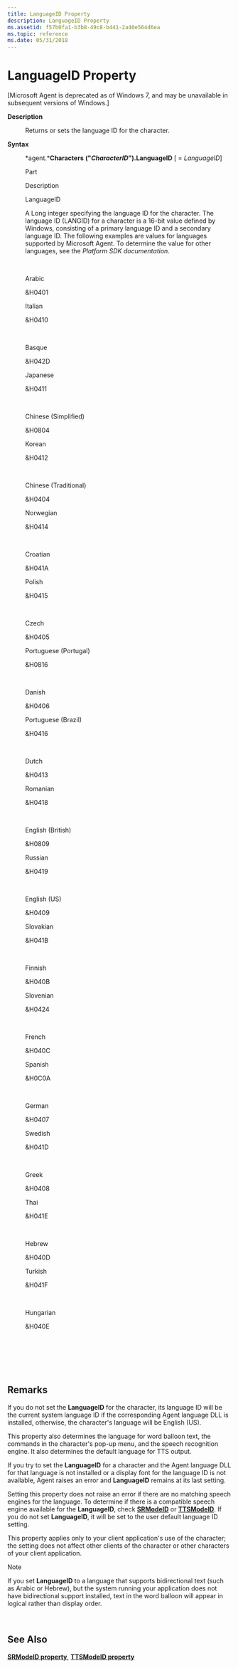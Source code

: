 ```yaml
---
title: LanguageID Property
description: LanguageID Property
ms.assetid: f57b0fa1-b3b8-49c8-b441-2a40e564d6ea
ms.topic: reference
ms.date: 05/31/2018
---
```


# LanguageID Property

\[Microsoft Agent is deprecated as of Windows 7, and may be unavailable in subsequent versions of Windows.\]

<dl> <dt>

<span id="Description"></span><span id="description"></span><span id="DESCRIPTION"></span>**Description**
</dt> <dd>

Returns or sets the language ID for the character.

</dd> <dt>

<span id="Syntax"></span><span id="syntax"></span><span id="SYNTAX"></span>**Syntax**
</dt> <dd>

*agent.***Characters** **("***CharacterID***").LanguageID** \[ = *LanguageID*\]



Part

Description

LanguageID

A Long integer specifying the language ID for the character. The language ID (LANGID) for a character is a 16-bit value defined by Windows, consisting of a primary language ID and a secondary language ID. The following examples are values for languages supported by Microsoft Agent. To determine the value for other languages, see the *Platform SDK documentation*.

 

Arabic

&H0401

Italian

&H0410

 

Basque

&H042D

Japanese

&H0411

 

Chinese (Simplified)

&H0804

Korean

&H0412

 

Chinese (Traditional)

&H0404

Norwegian

&H0414

 

Croatian

&H041A

Polish

&H0415

 

Czech

&H0405

Portuguese (Portugal)

&H0816

 

Danish

&H0406

Portuguese (Brazil)

&H0416

 

Dutch

&H0413

Romanian

&H0418

 

English (British)

&H0809

Russian

&H0419

 

English (US)

&H0409

Slovakian

&H041B

 

Finnish

&H040B

Slovenian

&H0424

 

French

&H040C

Spanish

&H0C0A

 

German

&H0407

Swedish

&H041D

 

Greek

&H0408

Thai

&H041E

 

Hebrew

&H040D

Turkish

&H041F

 

Hungarian

&H040E

 

 



 

</dd> </dl>

## Remarks

If you do not set the **LanguageID** for the character, its language ID will be the current system language ID if the corresponding Agent language DLL is installed, otherwise, the character's language will be English (US).

This property also determines the language for word balloon text, the commands in the character's pop-up menu, and the speech recognition engine. It also determines the default language for TTS output.

If you try to set the **LanguageID** for a character and the Agent language DLL for that language is not installed or a display font for the language ID is not available, Agent raises an error and **LanguageID** remains at its last setting.

Setting this property does not raise an error if there are no matching speech engines for the language. To determine if there is a compatible speech engine available for the **LanguageID**, check [**SRModeID**](srmodeid-property.md) or [**TTSModeID**](ttsmodeid-property.md). If you do not set **LanguageID**, it will be set to the user default language ID setting.

This property applies only to your client application's use of the character; the setting does not affect other clients of the character or other characters of your client application.

> [!Note]  
> If you set **LanguageID** to a language that supports bidirectional text (such as Arabic or Hebrew), but the system running your application does not have bidirectional support installed, text in the word balloon will appear in logical rather than display order.

 

## See Also

[**SRModeID property**](srmodeid-property.md), [**TTSModeID property**](ttsmodeid-property.md)


 

 




